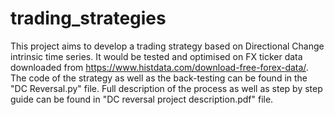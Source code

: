# trading_strategies
This project aims to develop a trading strategy based on Directional Change intrinsic time series. It would be tested and optimised on FX ticker data downloaded from https://www.histdata.com/download-free-forex-data/.
The code of the strategy as well as the back-testing can be found in the "DC Reversal.py" file.
Full description of the process as well as step by step guide can be found in "DC reversal project description.pdf" file.
